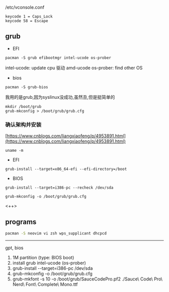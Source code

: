 /etc/vconsole.conf

```
keycode 1 = Caps_Lock
keycode 58 = Escape
```

## grub

* EFI
```
pacman -S grub efibootmgr intel-ucode os-prober
```

intel-ucode: update cpu 驱动 amd-ucode
os-prober: find other OS

* bios

```
pacman -S grub-bios
```

我用的是grub,因为syslinux没成功,虽然丑,但是挺简单的


```
mkdir /boot/grub
grub-mkconfig > /boot/grub/grub.cfg
```

### 确认架构并安装
[https://www.cnblogs.com/liangxiaofeng/p/4953891.html](https://www.cnblogs.com/liangxiaofeng/p/4953891.html)

```
uname -m
```

* EFI

```
grub-install --target=x86_64-efi --efi-directory=/boot
```

* BIOS

```
grub-install --target=i386-pc --recheck /dev/sda

grub-mkconfig -o /boot/grub/grub.cfg
```

<++>

## programs

```sh
pacman -S neovim vi zsh wps_supplicant dhcpcd
```


---

gpt, bios
1. 1M partition (type: BIOS boot)
2. install grub intel-ucode (os-prober)
3. grub-install --target=i386-pc /dev/sda
4. grub-mkconfig -o /boot/grub/grub.cfg
5. grub-mkfont -s 10 -o /boot/grub/SauceCodePro.pf2 ./Sauce\ Code\ Pro\ Nerd\ Font\ Complete\ Mono.ttf
